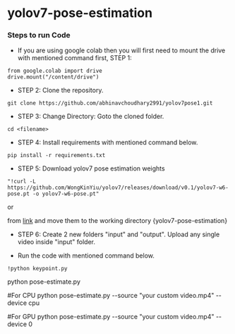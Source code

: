 # yolov7-pose-estimation

### Steps to run Code
- If you are using google colab then you will first need to mount the drive with mentioned command first,
STEP 1:
```
from google.colab import drive
drive.mount("/content/drive")
```
- STEP 2: Clone the repository.
```
git clone https://github.com/abhinavchoudhary2991/yolov7pose1.git
```

- STEP 3: Change Directory: Goto the cloned folder.
```
cd <filename>
```


- STEP 4: Install requirements with mentioned command below.

```
pip install -r requirements.txt
```

- STEP 5: Download yolov7 pose estimation weights 
```
"!curl -L https://github.com/WongKinYiu/yolov7/releases/download/v0.1/yolov7-w6-pose.pt -o yolov7-w6-pose.pt"
```
or

from [link](https://github.com/WongKinYiu/yolov7/releases/download/v0.1/yolov7-w6-pose.pt) and move them to the working directory {yolov7-pose-estimation}

- STEP 6: Create 2 new folders "input" and "output". Upload any single video inside "input" folder.

- Run the code with mentioned command below.
```
!python keypoint.py 
```


python pose-estimate.py


#For CPU
python pose-estimate.py --source "your custom video.mp4" --device cpu

#For GPU
python pose-estimate.py --source "your custom video.mp4" --device 0




